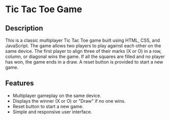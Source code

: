 # Tic Tac Toe Game

## Description
This is a classic multiplayer Tic Tac Toe game built using HTML, CSS, and JavaScript. The game allows two players to play against each other on the same device. The first player to align three of their marks (X or O) in a row, column, or diagonal wins the game. If all the squares are filled and no player has won, the game ends in a draw. A reset button is provided to start a new game.

## Features
- Multiplayer gameplay on the same device.
- Displays the winner (X or O) or "Draw" if no one wins.
- Reset button to start a new game.
- Simple and responsive user interface.